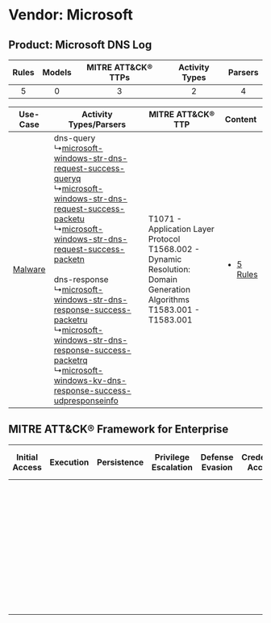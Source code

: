 Vendor: Microsoft
=================
Product: Microsoft DNS Log
--------------------------
| Rules | Models | MITRE ATT&CK® TTPs | Activity Types | Parsers |
|:-----:|:------:|:------------------:|:--------------:|:-------:|
|   5   |   0    |         3          |       2        |    4    |

|    Use-Case    | Activity Types/Parsers    | MITRE ATT&CK® TTP    | Content    |
|:----:| ---- | ---- | ---- |
| [Malware](../../../UseCases/uc_malware.md) |  dns-query<br> ↳[microsoft-windows-str-dns-request-success-queryq](Ps/pC_microsoftwindowsstrdnsrequestsuccessqueryq.md)<br> ↳[microsoft-windows-str-dns-request-success-packetu](Ps/pC_microsoftwindowsstrdnsrequestsuccesspacketu.md)<br> ↳[microsoft-windows-str-dns-request-success-packetn](Ps/pC_microsoftwindowsstrdnsrequestsuccesspacketn.md)<br><br> dns-response<br> ↳[microsoft-windows-str-dns-response-success-packetru](Ps/pC_microsoftwindowsstrdnsresponsesuccesspacketru.md)<br> ↳[microsoft-windows-str-dns-response-success-packetrq](Ps/pC_microsoftwindowsstrdnsresponsesuccesspacketrq.md)<br> ↳[microsoft-windows-kv-dns-response-success-udpresponseinfo](Ps/pC_microsoftwindowskvdnsresponsesuccessudpresponseinfo.md)<br> | T1071 - Application Layer Protocol<br>T1568.002 - Dynamic Resolution: Domain Generation Algorithms<br>T1583.001 - T1583.001<br> | [<ul><li>5 Rules</li></ul>](RM/r_m_microsoft_microsoft_dns_log_Malware.md) |

MITRE ATT&CK® Framework for Enterprise
--------------------------------------
| Initial Access | Execution | Persistence | Privilege Escalation | Defense Evasion | Credential Access | Discovery | Lateral Movement | Collection | Command and Control                                                                                                                                                                                                                                             | Exfiltration | Impact |
| -------------- | --------- | ----------- | -------------------- | --------------- | ----------------- | --------- | ---------------- | ---------- | --------------------------------------------------------------------------------------------------------------------------------------------------------------------------------------------------------------------------------------------------------------- | ------------ | ------ |
|                |           |             |                      |                 |                   |           |                  |            | [Dynamic Resolution](https://attack.mitre.org/techniques/T1568)<br><br>[Dynamic Resolution: Domain Generation Algorithms](https://attack.mitre.org/techniques/T1568/002)<br><br>[Application Layer Protocol](https://attack.mitre.org/techniques/T1071)<br><br> |              |        |
